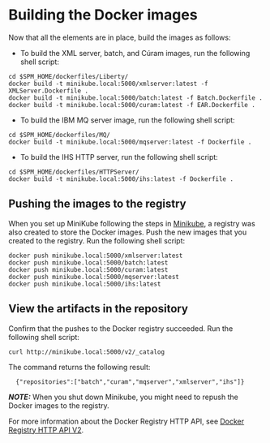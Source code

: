 # Building the Docker images

Now that all the elements are in place, build the images as follows:

* To build the XML server, batch, and Cúram images, run the following shell script:

```shell
cd $SPM_HOME/dockerfiles/Liberty/
docker build -t minikube.local:5000/xmlserver:latest -f XMLServer.Dockerfile .
docker build -t minikube.local:5000/batch:latest -f Batch.Dockerfile .
docker build -t minikube.local:5000/curam:latest -f EAR.Dockerfile .
```

* To build the IBM MQ server image, run the following shell script:

```shell
cd $SPM_HOME/dockerfiles/MQ/
docker build -t minikube.local:5000/mqserver:latest -f Dockerfile .
```

* To build the IHS HTTP server, run the following shell script:

```shell
cd $SPM_HOME/dockerfiles/HTTPServer/
docker build -t minikube.local:5000/ihs:latest -f Dockerfile .
```

## Pushing the images to the registry

When you set up MiniKube following the steps in [Minikube](../01-PREREQ/minikube.md), a registry was also created to store the Docker images.
Push the new images that you created to the registry. Run the following shell script:

```shell
docker push minikube.local:5000/xmlserver:latest
docker push minikube.local:5000/batch:latest
docker push minikube.local:5000/curam:latest
docker push minikube.local:5000/mqserver:latest
docker push minikube.local:5000/ihs:latest
```

## View the artifacts in the repository

Confirm that the pushes to the Docker registry succeeded. Run the following shell script:

```shell  
curl http://minikube.local:5000/v2/_catalog
```

The command returns the following result:

```
  {"repositories":["batch","curam","mqserver","xmlserver","ihs"]}
```

_**NOTE:**_ When you shut down Minikube, you might need to repush the Docker images to the registry.

For more information about the Docker Registry HTTP API, see [Docker Registry HTTP API V2](https://docs.docker.com/registry/spec/api/).
